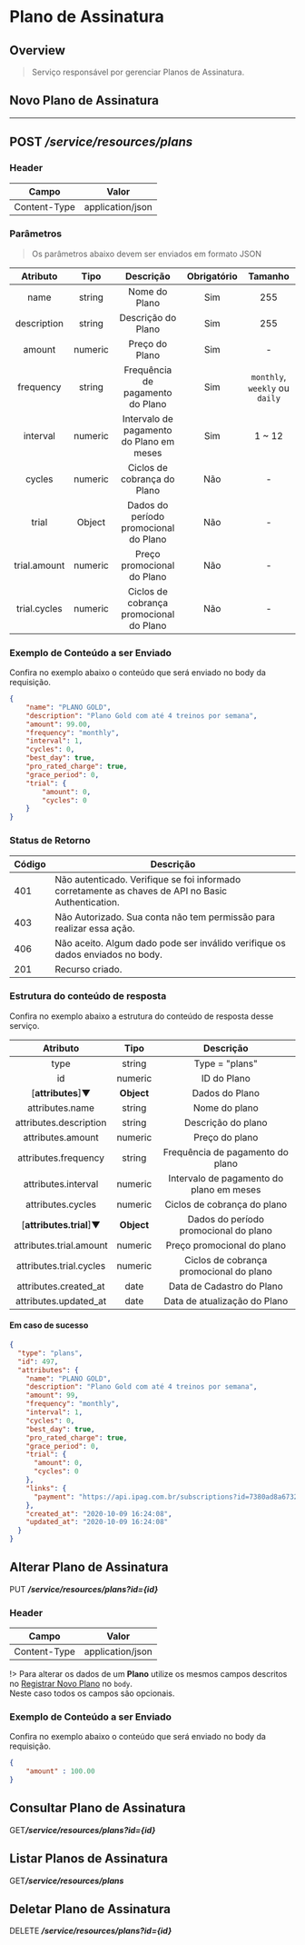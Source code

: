 # Plano de Assinatura <!-- {docsify-ignore-all} -->

## Overview

> Serviço responsável por gerenciar Planos de Assinatura.

## Novo Plano de Assinatura
---
<span class="verb httpPOST">POST</span> ***/service/resources/plans***
---

### Header

| Campo | Valor |
| ------------ | ------ |
| Content-Type | application/json |

### Parâmetros
> Os parâmetros abaixo devem ser enviados em formato JSON

|   Atributo   |   Tipo  |                 Descrição                | Obrigatório |             Tamanho            |
|:------------:|:-------:|:----------------------------------------:|:-----------:|:------------------------------:|
|     name     |  string |               Nome do Plano              |     Sim     |               255              |
|  description |  string |            Descrição do Plano            |     Sim     |               255              |
|    amount    | numeric |              Preço do Plano              |     Sim     |                -               |
|   frequency  |  string |     Frequência de pagamento do Plano     |     Sim     | `monthly`, `weekly` ou `daily` |
|   interval   | numeric | Intervalo de pagamento do Plano em meses |     Sim     |             1 ~ 12             |
|    cycles    | numeric |        Ciclos de cobrança do Plano       |     Não     |                -               |
|     trial    |  Object |   Dados do período promocional do Plano  |     Não     |                -               |
| trial.amount | numeric |        Preço promocional do Plano        |     Não     |                -               |
| trial.cycles | numeric |  Ciclos de cobrança promocional do Plano |     Não     |                -               |


### Exemplo de Conteúdo a ser Enviado
Confira no exemplo abaixo o conteúdo que será enviado no body da requisição.

```json
{
    "name": "PLANO GOLD",
	"description": "Plano Gold com até 4 treinos por semana",
	"amount": 99.00,
	"frequency": "monthly",
	"interval": 1,
	"cycles": 0,
	"best_day": true,
	"pro_rated_charge": true,
	"grace_period": 0,
	"trial": {
		"amount": 0,
		"cycles": 0
	}
}
```
### Status de Retorno
|   Código  |   Descrição                                                                                           |
|-----------|-------------------------------------------------------------------------------------------------------|
|   401     |   Não autenticado. Verifique se foi informado corretamente as chaves de API no Basic Authentication.  |
|   403     |   Não Autorizado. Sua conta não tem permissão para realizar essa ação.                                |
|   406     |   Não aceito. Algum dado pode ser inválido verifique os dados enviados no body.                       |
|   201     |   Recurso criado.    |

### Estrutura do conteúdo de resposta
Confira no exemplo abaixo a estrutura do conteúdo de resposta desse serviço.

|         Atributo        |    Tipo    |                 Descrição                |
|:-----------------------:|:----------:|:----------------------------------------:|
|           type          |   string   |              Type = "plans"              |
|            id           |   numeric  |                ID do Plano               |
|    [**attributes**]▼    | **Object** |              Dados do Plano              |
|     attributes.name     |   string   |               Nome do plano              |
|  attributes.description |   string   |            Descrição do plano            |
|    attributes.amount    |   numeric  |              Preço do plano              |
|   attributes.frequency  |   string   |     Frequência de pagamento do plano     |
|   attributes.interval   |   numeric  | Intervalo de pagamento do plano em meses |
|    attributes.cycles    |   numeric  |        Ciclos de cobrança do plano       |
| [**attributes.trial**]▼ | **Object** |   Dados do período promocional do plano  |
| attributes.trial.amount |   numeric  |        Preço promocional do plano        |
| attributes.trial.cycles |   numeric  |  Ciclos de cobrança promocional do plano |
|  attributes.created_at  |    date    |         Data de Cadastro do Plano        |
|  attributes.updated_at  |    date    |        Data de atualização do Plano      |

#### Em caso de sucesso

```json
{
  "type": "plans",
  "id": 497,
  "attributes": {
    "name": "PLANO GOLD",
    "description": "Plano Gold com até 4 treinos por semana",
    "amount": 99,
    "frequency": "monthly",
    "interval": 1,
    "cycles": 0,
    "best_day": true,
    "pro_rated_charge": true,
    "grace_period": 0,
    "trial": {
      "amount": 0,
      "cycles": 0
    },
    "links": {
      "payment": "https://api.ipag.com.br/subscriptions?id=7380ad8a673226ae47fce7bff88e9c33c69b66b3f569c61c97d58aa9b31f473bf6799881"
    },
    "created_at": "2020-10-09 16:24:08",
    "updated_at": "2020-10-09 16:24:08"
  }
}
```
## Alterar Plano de Assinatura
<span class="verb httpPUT">PUT</span> ***/service/resources/plans?id={id}***

### Header

| Campo | Valor |
| ------------ | ------ |
| Content-Type | application/json |

!> Para alterar os dados de um **Plano** utilize os mesmos campos descritos no [Registrar Novo Plano](pt-br/subscription_plan?id=novo-plano) no `body`.<br>
Neste caso todos os campos são opcionais.

### Exemplo de Conteúdo a ser Enviado
Confira no exemplo abaixo o conteúdo que será enviado no body da requisição.

```json
{
    "amount" : 100.00
}
```


## Consultar Plano de Assinatura
<span class="verb httpGET">GET</span>***/service/resources/plans?id={id}***

## Listar Planos de Assinatura
<span class="verb httpGET">GET</span>***/service/resources/plans***

## Deletar Plano de Assinatura
<span class="verb httpDELETE">DELETE</span> ***/service/resources/plans?id={id}***